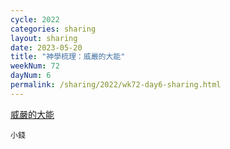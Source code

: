 ```yaml
---
cycle: 2022
categories: sharing
layout: sharing
date: 2023-05-20
title: "神學梳理：威嚴的大能"
weekNum: 72
dayNum: 6
permalink: /sharing/2022/wk72-day6-sharing.html
---
```

[威嚴的大能](https://eccseattle.github.io/media/sharing/2022/wk072/2023-05-20-bin.m4a)

`小錢`
